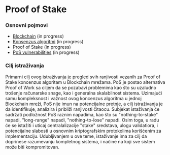 # Proof of Stake

### Osnovni pojmovi

- [Blockchain](/osnovni-pojmovi/blockchain.md) (in progress)
- [Konsenzus algoritmi](/osnovni-pojmovi/konsenzus-algoritmi.md) (in progress)
- Proof of Stake (in progress)
- [PoS vulnerabilities](/osnovni-pojmovi/pos-napadi.md) (in progress)

### Cilj istraživanja

Primarni cilj ovog istraživanja je pregled svih ranjivosti vezanih za Proof of Stake koncenzus algoritam u Blockchain mrežama.
PoS je postao alternativa Proof of Work sa ciljem da se pozabavi problemima kao što su uzaludno trošenje računarske snage, kao i generalna skalabilnost sistema.
Uzimajući samu kompleksnost i važnost ovog koncenzus algoritma u jednoj Blockchain mreži, PoS nije imun na potencijalne pretnje, a cilj istraživanja je da identifikuje, analizira i približi ranjivosti čitaocu. Subjekat istaživanja će sadržati podložnost PoS raznim napadima, kao što su "nothing-to-stake" napadi, "long-range" napadi, "nothing-to-lose" napadi. Osim toga, u radu će se istažiti i uticaj centralalizacije "stake" sredstava, ulogu validatiora, i potencijalne slabosti u osnovnim kriptografskim protokolima korišćenim za implementaciju. Udubljivanjem u ove teme, istaživanje ima za cilj da doprinese razumevanju kompletnog sistema, i načine na koji sve sistem može biti kompromitovan.
